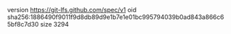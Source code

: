 version https://git-lfs.github.com/spec/v1
oid sha256:1886490f9011f9d8db89d9e1b7e1e01bc995794039b0ad843a866c65bf8c7d30
size 3294
